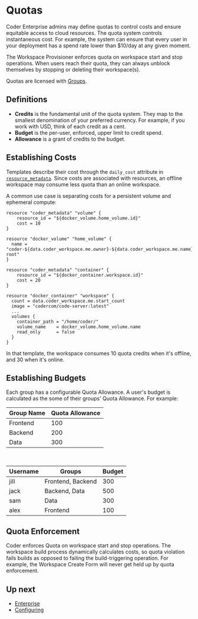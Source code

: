 # Quotas

Coder Enterprise admins may define quotas to control costs
and ensure equitable access to cloud resources. The quota system controls
instantaneous cost. For example, the system can ensure that every user in your
deployment has a spend rate lower than $10/day at any given moment.

The Workspace Provisioner enforces quota on workspace start and stop operations.
When users reach their quota, they can always unblock themselves by stopping or deleting
their workspace(s).

Quotas are licensed with [Groups](./groups.md).

## Definitions

- **Credits** is the fundamental unit of the quota system. They map to the
  smallest denomination of your preferred currency. For example, if you work with USD,
  think of each credit as a cent.
- **Budget** is the per-user, enforced, upper limit to credit spend.
- **Allowance** is a grant of credits to the budget.

## Establishing Costs

Templates describe their cost through the `daily_cost` attribute in
[`resource_metadata`](https://registry.terraform.io/providers/coder/coder/latest/docs/resources/metadata).
Since costs are associated with resources, an offline workspace may consume
less quota than an online workspace.

A common use case is separating costs for a persistent volume and ephemeral compute:

```hcl
resource "coder_metadata" "volume" {
    resource_id = "${docker_volume.home_volume.id}"
    cost = 10
}

resource "docker_volume" "home_volume" {
  name = "coder-${data.coder_workspace.me.owner}-${data.coder_workspace.me.name}-root"
}

resource "coder_metadata" "container" {
    resource_id = "${docker_container.workspace.id}"
    cost = 20
}

resource "docker_container" "workspace" {
  count = data.coder_workspace.me.start_count
  image = "codercom/code-server:latest"
  ...
  volumes {
    container_path = "/home/coder/"
    volume_name    = docker_volume.home_volume.name
    read_only      = false
  }
}
```

In that template, the workspace consumes 10 quota credits when it's offline, and
30 when it's online.

## Establishing Budgets

Each group has a configurable Quota Allowance. A user's budget is calculated as
the some of their groups' Quota Allowance. For example:

| Group Name | Quota Allowance |
| ---------- | --------------- |
| Frontend   | 100             |
| Backend    | 200             |
| Data       | 300             |

<br/>

| Username | Groups            | Budget |
| -------- | ----------------- | ------ |
| jill     | Frontend, Backend | 300    |
| jack     | Backend, Data     | 500    |
| sam      | Data              | 300    |
| alex     | Frontend          | 100    |

## Quota Enforcement

Coder enforces Quota on workspace start and stop operations. The workspace
build process dynamically calculates costs, so quota violation fails builds
as opposed to failing the build-triggering operation. For example, the Workspace
Create Form will never get held up by quota enforcement.

## Up next

- [Enterprise](../enterprise.md)
- [Configuring](./configure.md)
